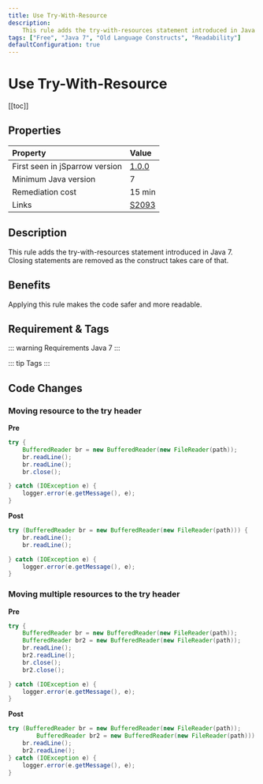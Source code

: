 ```yaml
---
title: Use Try-With-Resource
description:
    This rule adds the try-with-resources statement introduced in Java 7. Closing statements are removed as the construct takes care of that.
tags: ["Free", "Java 7", "Old Language Constructs", "Readability"]
defaultConfiguration: true
---
```


# Use Try-With-Resource

[[toc]]

## Properties

| Property                        | Value |
|:------------------------------- |:----- |
| First seen in jSparrow version  | [1.0.0](/eclipse/release-notes.html#_1-0-0) |
| Minimum Java version            | 7     |
| Remediation cost                | 15 min |
| Links                           | [S2093](https://sonarcloud.io/organizations/default/rules?open=squid%3AS2093&q=Resources+should+be+closed) |

## Description

This rule adds the try-with-resources statement introduced in Java 7. Closing statements are removed as
the construct takes care of that.

## Benefits

Applying this rule makes the code safer and more readable.

## Requirement & Tags

::: warning Requirements
Java 7
:::

::: tip Tags
<TagLinks />
:::

## Code Changes

### Moving resource to the try header

__Pre__
```java
try {
    BufferedReader br = new BufferedReader(new FileReader(path));
    br.readLine();
    br.readLine();
    br.close();

} catch (IOException e) {
    logger.error(e.getMessage(), e);
}
```

__Post__
```java
try (BufferedReader br = new BufferedReader(new FileReader(path))) {
    br.readLine();
    br.readLine();

} catch (IOException e) {
    logger.error(e.getMessage(), e);
}
```


### Moving multiple resources to the try header

__Pre__

```java
try {
    BufferedReader br = new BufferedReader(new FileReader(path));
    BufferedReader br2 = new BufferedReader(new FileReader(path));
    br.readLine();
    br2.readLine();
    br.close();
    br2.close();

} catch (IOException e) {
    logger.error(e.getMessage(), e);
}
```

__Post__
```java
try (BufferedReader br = new BufferedReader(new FileReader(path));
        BufferedReader br2 = new BufferedReader(new FileReader(path))) {
    br.readLine();
    br2.readLine();
} catch (IOException e) {
    logger.error(e.getMessage(), e);
}
```

